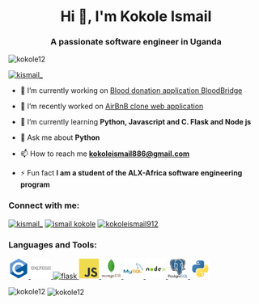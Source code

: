 <h1 align="center">Hi 👋, I'm Kokole Ismail</h1>
<h3 align="center">A passionate software engineer in Uganda</h3>

<p align="left"> <img src="https://komarev.com/ghpvc/?username=kokole12&label=Profile%20views&color=0e75b6&style=flat" alt="kokole12" /> </p>

<p align="left"> <a href="https://twitter.com/kismail_" target="blank"><img src="https://img.shields.io/twitter/follow/kismail_?logo=twitter&style=for-the-badge" alt="kismail_" /></a> </p>

- 🔭 I’m currently working on [Blood donation application BloodBridge](https://github.com/kokole12/BloodBridge_v2)

- 🔭 I’m recently worked on [AirBnB clone web application](https://github.com/kokole12/AirBnB_clone_v2)

- 🌱 I’m currently learning **Python, Javascript and C. Flask and Node js**

- 💬 Ask me about **Python**

- 📫 How to reach me **kokoleismail886@gmail.com**

- ⚡ Fun fact **I am a student of the ALX-Africa software engineering program**

<h3 align="left">Connect with me:</h3>
<p align="left">
<a href="https://twitter.com/kismail_" target="blank"><img align="center" src="https://raw.githubusercontent.com/rahuldkjain/github-profile-readme-generator/master/src/images/icons/Social/twitter.svg" alt="kismail_" height="30" width="40" /></a>
<a href="https://linkedin.com/in/ismail kokole" target="blank"><img align="center" src="https://raw.githubusercontent.com/rahuldkjain/github-profile-readme-generator/master/src/images/icons/Social/linked-in-alt.svg" alt="ismail kokole" height="30" width="40" /></a>
<a href="https://www.youtube.com/c/kokoleismail912" target="blank"><img align="center" src="https://raw.githubusercontent.com/rahuldkjain/github-profile-readme-generator/master/src/images/icons/Social/youtube.svg" alt="kokoleismail912" height="30" width="40" /></a>
</p>

<h3 align="left">Languages and Tools:</h3>
<p align="left"> <a href="https://www.cprogramming.com/" target="_blank" rel="noreferrer"> <img src="https://raw.githubusercontent.com/devicons/devicon/master/icons/c/c-original.svg" alt="c" width="40" height="40"/> </a> <a href="https://expressjs.com" target="_blank" rel="noreferrer"> <img src="https://raw.githubusercontent.com/devicons/devicon/master/icons/express/express-original-wordmark.svg" alt="express" width="40" height="40"/> </a> <a href="https://flask.palletsprojects.com/" target="_blank" rel="noreferrer"> <img src="https://www.vectorlogo.zone/logos/pocoo_flask/pocoo_flask-icon.svg" alt="flask" width="40" height="40"/> </a> <a href="https://developer.mozilla.org/en-US/docs/Web/JavaScript" target="_blank" rel="noreferrer"> <img src="https://raw.githubusercontent.com/devicons/devicon/master/icons/javascript/javascript-original.svg" alt="javascript" width="40" height="40"/> </a> <a href="https://www.mongodb.com/" target="_blank" rel="noreferrer"> <img src="https://raw.githubusercontent.com/devicons/devicon/master/icons/mongodb/mongodb-original-wordmark.svg" alt="mongodb" width="40" height="40"/> </a> <a href="https://www.mysql.com/" target="_blank" rel="noreferrer"> <img src="https://raw.githubusercontent.com/devicons/devicon/master/icons/mysql/mysql-original-wordmark.svg" alt="mysql" width="40" height="40"/> </a> <a href="https://nodejs.org" target="_blank" rel="noreferrer"> <img src="https://raw.githubusercontent.com/devicons/devicon/master/icons/nodejs/nodejs-original-wordmark.svg" alt="nodejs" width="40" height="40"/> </a> <a href="https://www.postgresql.org" target="_blank" rel="noreferrer"> <img src="https://raw.githubusercontent.com/devicons/devicon/master/icons/postgresql/postgresql-original-wordmark.svg" alt="postgresql" width="40" height="40"/> </a> <a href="https://www.python.org" target="_blank" rel="noreferrer"> <img src="https://raw.githubusercontent.com/devicons/devicon/master/icons/python/python-original.svg" alt="python" width="40" height="40"/> </a> </p>

<p><img align="left" src="https://github-readme-stats.vercel.app/api/top-langs?username=kokole12&show_icons=true&locale=en&layout=compact" alt="kokole12" /></p>

<p>&nbsp;<img align="center" src="https://github-readme-stats.vercel.app/api?username=kokole12&show_icons=true&locale=en" alt="kokole12" /></p>
